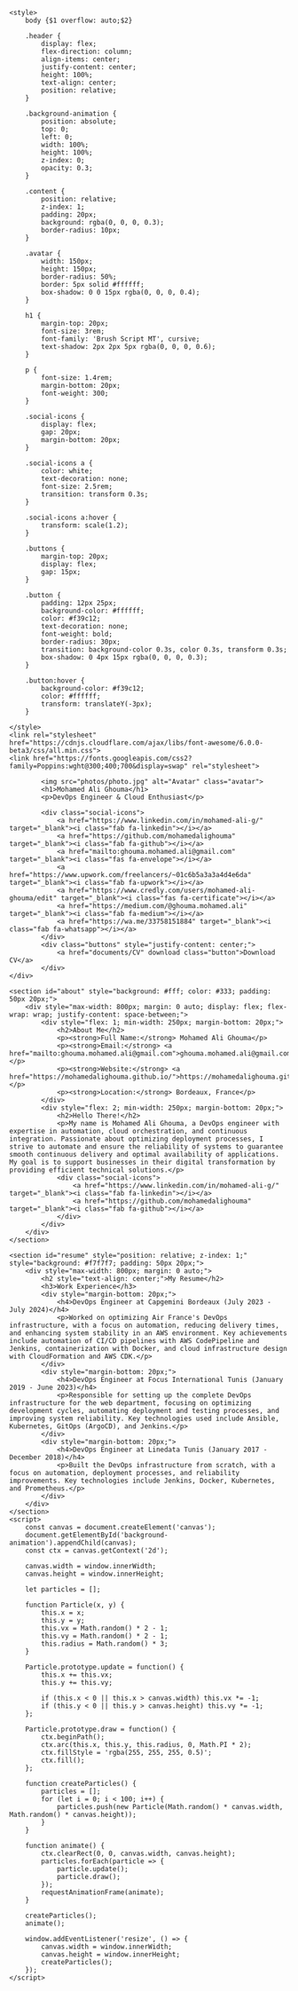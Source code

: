 <!DOCTYPE html>
<html lang="en">
<head>
    <meta charset="UTF-8">
    <meta name="viewport" content="width=device-width, initial-scale=1.0">
    <title>Header Section</title>
    
    <style>
        body {$1 overflow: auto;$2}

        .header {
            display: flex;
            flex-direction: column;
            align-items: center;
            justify-content: center;
            height: 100%;
            text-align: center;
            position: relative;
        }

        .background-animation {
            position: absolute;
            top: 0;
            left: 0;
            width: 100%;
            height: 100%;
            z-index: 0;
            opacity: 0.3;
        }

        .content {
            position: relative;
            z-index: 1;
            padding: 20px;
            background: rgba(0, 0, 0, 0.3);
            border-radius: 10px;
        }

        .avatar {
            width: 150px;
            height: 150px;
            border-radius: 50%;
            border: 5px solid #ffffff;
            box-shadow: 0 0 15px rgba(0, 0, 0, 0.4);
        }

        h1 {
            margin-top: 20px;
            font-size: 3rem;
            font-family: 'Brush Script MT', cursive;
            text-shadow: 2px 2px 5px rgba(0, 0, 0, 0.6);
        }

        p {
            font-size: 1.4rem;
            margin-bottom: 20px;
            font-weight: 300;
        }

        .social-icons {
            display: flex;
            gap: 20px;
            margin-bottom: 20px;
        }

        .social-icons a {
            color: white;
            text-decoration: none;
            font-size: 2.5rem;
            transition: transform 0.3s;
        }

        .social-icons a:hover {
            transform: scale(1.2);
        }

        .buttons {
            margin-top: 20px;
            display: flex;
            gap: 15px;
        }

        .button {
            padding: 12px 25px;
            background-color: #ffffff;
            color: #f39c12;
            text-decoration: none;
            font-weight: bold;
            border-radius: 30px;
            transition: background-color 0.3s, color 0.3s, transform 0.3s;
            box-shadow: 0 4px 15px rgba(0, 0, 0, 0.3);
        }

        .button:hover {
            background-color: #f39c12;
            color: #ffffff;
            transform: translateY(-3px);
        }

    </style>
    <link rel="stylesheet" href="https://cdnjs.cloudflare.com/ajax/libs/font-awesome/6.0.0-beta3/css/all.min.css">
    <link href="https://fonts.googleapis.com/css2?family=Poppins:wght@300;400;700&display=swap" rel="stylesheet">
</head>
<body style="position: relative; overflow-y: auto;">
    <div class="header">
        <div class="background-animation" id="background-animation" style="position: absolute; top: 0; left: 0; width: 100%; height: 100%; z-index: -1;"></div></div>
        <div class="content">
            
            
            <img src="photos/photo.jpg" alt="Avatar" class="avatar">
            <h1>Mohamed Ali Ghouma</h1>
            <p>DevOps Engineer & Cloud Enthusiast</p>
            
            <div class="social-icons">
                <a href="https://www.linkedin.com/in/mohamed-ali-g/" target="_blank"><i class="fab fa-linkedin"></i></a>
                <a href="https://github.com/mohamedalighouma" target="_blank"><i class="fab fa-github"></i></a>
                <a href="mailto:ghouma.mohamed.ali@gmail.com" target="_blank"><i class="fas fa-envelope"></i></a>
                <a href="https://www.upwork.com/freelancers/~01c6b5a3a3a4d4e6da" target="_blank"><i class="fab fa-upwork"></i></a>
                <a href="https://www.credly.com/users/mohamed-ali-ghouma/edit" target="_blank"><i class="fas fa-certificate"></i></a>
                <a href="https://medium.com/@ghouma.mohamed.ali" target="_blank"><i class="fab fa-medium"></i></a>
                <a href="https://wa.me/33758151884" target="_blank"><i class="fab fa-whatsapp"></i></a>
            </div>
            <div class="buttons" style="justify-content: center;">
                <a href="documents/CV" download class="button">Download CV</a>
            </div>
    </div>

    <section id="about" style="background: #fff; color: #333; padding: 50px 20px;">
        <div style="max-width: 800px; margin: 0 auto; display: flex; flex-wrap: wrap; justify-content: space-between;">
            <div style="flex: 1; min-width: 250px; margin-bottom: 20px;">
                <h2>About Me</h2>
                <p><strong>Full Name:</strong> Mohamed Ali Ghouma</p>
                <p><strong>Email:</strong> <a href="mailto:ghouma.mohamed.ali@gmail.com">ghouma.mohamed.ali@gmail.com</a></p>
                <p><strong>Website:</strong> <a href="https://mohamedalighouma.github.io/">https://mohamedalighouma.github.io/</a></p>
                <p><strong>Location:</strong> Bordeaux, France</p>
            </div>
            <div style="flex: 2; min-width: 250px; margin-bottom: 20px;">
                <h2>Hello There!</h2>
                <p>My name is Mohamed Ali Ghouma, a DevOps engineer with expertise in automation, cloud orchestration, and continuous integration. Passionate about optimizing deployment processes, I strive to automate and ensure the reliability of systems to guarantee smooth continuous delivery and optimal availability of applications. My goal is to support businesses in their digital transformation by providing efficient technical solutions.</p>
                <div class="social-icons">
                    <a href="https://www.linkedin.com/in/mohamed-ali-g/" target="_blank"><i class="fab fa-linkedin"></i></a>
                    <a href="https://github.com/mohamedalighouma" target="_blank"><i class="fab fa-github"></i></a>
                </div>
            </div>
        </div>
    </section>

    <section id="resume" style="position: relative; z-index: 1;" style="background: #f7f7f7; padding: 50px 20px;">
        <div style="max-width: 800px; margin: 0 auto;">
            <h2 style="text-align: center;">My Resume</h2>
            <h3>Work Experience</h3>
            <div style="margin-bottom: 20px;">
                <h4>DevOps Engineer at Capgemini Bordeaux (July 2023 - July 2024)</h4>
                <p>Worked on optimizing Air France's DevOps infrastructure, with a focus on automation, reducing delivery times, and enhancing system stability in an AWS environment. Key achievements include automation of CI/CD pipelines with AWS CodePipeline and Jenkins, containerization with Docker, and cloud infrastructure design with CloudFormation and AWS CDK.</p>
            </div>
            <div style="margin-bottom: 20px;">
                <h4>DevOps Engineer at Focus International Tunis (January 2019 - June 2023)</h4>
                <p>Responsible for setting up the complete DevOps infrastructure for the web department, focusing on optimizing development cycles, automating deployment and testing processes, and improving system reliability. Key technologies used include Ansible, Kubernetes, GitOps (ArgoCD), and Jenkins.</p>
            </div>
            <div style="margin-bottom: 20px;">
                <h4>DevOps Engineer at Linedata Tunis (January 2017 - December 2018)</h4>
                <p>Built the DevOps infrastructure from scratch, with a focus on automation, deployment processes, and reliability improvements. Key technologies include Jenkins, Docker, Kubernetes, and Prometheus.</p>
            </div>
        </div>
    </section>
    <script>
        const canvas = document.createElement('canvas');
        document.getElementById('background-animation').appendChild(canvas);
        const ctx = canvas.getContext('2d');

        canvas.width = window.innerWidth;
        canvas.height = window.innerHeight;

        let particles = [];

        function Particle(x, y) {
            this.x = x;
            this.y = y;
            this.vx = Math.random() * 2 - 1;
            this.vy = Math.random() * 2 - 1;
            this.radius = Math.random() * 3;
        }

        Particle.prototype.update = function() {
            this.x += this.vx;
            this.y += this.vy;

            if (this.x < 0 || this.x > canvas.width) this.vx *= -1;
            if (this.y < 0 || this.y > canvas.height) this.vy *= -1;
        };

        Particle.prototype.draw = function() {
            ctx.beginPath();
            ctx.arc(this.x, this.y, this.radius, 0, Math.PI * 2);
            ctx.fillStyle = 'rgba(255, 255, 255, 0.5)';
            ctx.fill();
        };

        function createParticles() {
            particles = [];
            for (let i = 0; i < 100; i++) {
                particles.push(new Particle(Math.random() * canvas.width, Math.random() * canvas.height));
            }
        }

        function animate() {
            ctx.clearRect(0, 0, canvas.width, canvas.height);
            particles.forEach(particle => {
                particle.update();
                particle.draw();
            });
            requestAnimationFrame(animate);
        }

        createParticles();
        animate();

        window.addEventListener('resize', () => {
            canvas.width = window.innerWidth;
            canvas.height = window.innerHeight;
            createParticles();
        });
    </script>
</body>
</html>
